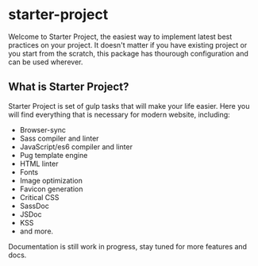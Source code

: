 # starter-project

Welcome to Starter Project, the easiest way to implement latest best practices on your project.
It doesn't matter if you have existing project or you start from the scratch, this package has thourough configuration and can be used wherever.

## What is Starter Project?

Starter Project is set of gulp tasks that will make your life easier.
Here you will find everything that is necessary for modern website, including:
- Browser-sync
- Sass compiler and linter
- JavaScript/es6 compiler and linter
- Pug template engine
- HTML linter
- Fonts
- Image optimization
- Favicon generation
- Critical CSS
- SassDoc
- JSDoc
- KSS
- and more.

Documentation is still work in progress, stay tuned for more features and docs.
